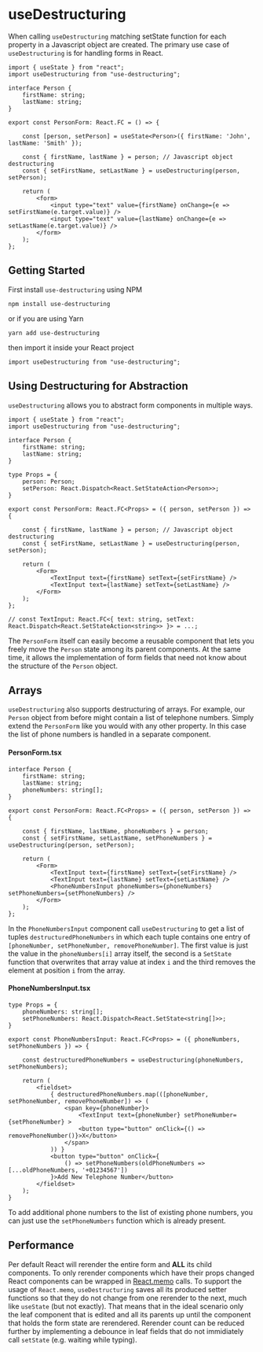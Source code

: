 # useDestructuring

When calling `useDestructuring` matching setState function for each property in a Javascript object are created. The primary use case of `useDestructuring` is for handling forms in React. 

```tsx
import { useState } from "react";
import useDestructuring from "use-destructuring";

interface Person {
    firstName: string;
    lastName: string;
}

export const PersonForm: React.FC = () => {
    
    const [person, setPerson] = useState<Person>({ firstName: 'John', lastName: 'Smith' });

    const { firstName, lastName } = person; // Javascript object destructuring
    const { setFirstName, setLastName } = useDestructuring(person, setPerson);

    return (
        <form>
            <input type="text" value={firstName} onChange={e => setFirstName(e.target.value)} />
            <input type="text" value={lastName} onChange={e => setLastName(e.target.value)} />
        </form>
    );
};
```

## Getting Started

First install `use-destructuring` using NPM

```
npm install use-destructuring
```

or if you are using Yarn

```
yarn add use-destructuring
```

then import it inside your React project

```tsx
import useDestructuring from "use-destructuring";
```

## Using Destructuring for Abstraction

`useDestructuring` allows you to abstract form components in multiple ways.

```tsx
import { useState } from "react";
import useDestructuring from "use-destructuring";

interface Person {
    firstName: string;
    lastName: string;
}

type Props = {
    person: Person;
    setPerson: React.Dispatch<React.SetStateAction<Person>>;
}

export const PersonForm: React.FC<Props> = ({ person, setPerson }) => {

    const { firstName, lastName } = person; // Javascript object destructuring
    const { setFirstName, setLastName } = useDestructuring(person, setPerson);

    return (
        <Form>
            <TextInput text={firstName} setText={setFirstName} />
            <TextInput text={lastName} setText={setLastName} />
        </Form>
    );
};

// const TextInput: React.FC<{ text: string, setText: React.Dispatch<React.SetStateAction<string>> }> = ...;
```

The `PersonForm` itself can easily become a reusable component that lets you freely move the `Person` state among its parent components. At the same time, it allows the implementation of form fields that need not know about the structure of the `Person` object.

## Arrays

`useDestructuring` also supports destructuring of arrays. For example, our `Person` object from before might contain a list of telephone numbers. Simply extend the `PersonForm` like you would with any other property. In this case the list of phone numbers is handled in a separate component.

#### PersonForm.tsx
```tsx
interface Person {
    firstName: string;
    lastName: string;
    phoneNumbers: string[];
}

export const PersonForm: React.FC<Props> = ({ person, setPerson }) => {

    const { firstName, lastName, phoneNumbers } = person;
    const { setFirstName, setLastName, setPhoneNumbers } = useDestructuring(person, setPerson);

    return (
        <Form>
            <TextInput text={firstName} setText={setFirstName} />
            <TextInput text={lastName} setText={setLastName} />
            <PhoneNumbersInput phoneNumbers={phoneNumbers} setPhoneNumbers={setPhoneNumbers} />
        </Form>
    );
};
```

In the `PhoneNumbersInput` component call `useDestructuring` to get a list of tuples `destructuredPhoneNumbers` in which each tuple contains one entry of `[phoneNumber, setPhoneNumber, removePhoneNumber]`. The first value is just the value in the `phoneNumbers[i]` array itself, the second is a `SetState` function that overwrites that array value at index `i` and the third removes the element at position `i` from the array.

#### PhoneNumbersInput.tsx
```tsx
type Props = {
    phoneNumbers: string[];
    setPhoneNumbers: React.Dispatch<React.SetState<string[]>>;
}

export const PhoneNumbersInput: React.FC<Props> = ({ phoneNumbers, setPhoneNumbers }) => {

    const destructuredPhoneNumbers = useDestructuring(phoneNumbers, setPhoneNumbers);

    return (
        <fieldset>
            { destructuredPhoneNumbers.map(([phoneNumber, setPhoneNumber, removePhoneNumber]) => (
                <span key={phoneNumber}>
                    <TextInput text={phoneNumber} setPhoneNumber={setPhoneNumber} >
                    <button type="button" onClick={() => removePhoneNumber()}>X</button>
                </span>
            )) }
            <button type="button" onClick={
                () => setPhoneNumbers(oldPhoneNumbers => [...oldPhoneNumbers, '+01234567'])
            }>Add New Telephone Number</button>
        </fieldset>
    );
}
```

To add additional phone numbers to the list of existing phone numbers, you can just use the `setPhoneNumbers` function which is already present.

## Performance

Per default React will rerender the entire form and **ALL** its child components. To only rerender components which have their props changed React components can be wrapped in [React.memo](https://react.dev/reference/react/memo) calls. To support the usage of `React.memo`, `useDestructuring` saves all its produced setter functions so that they do not change from one rerender to the next, much like `useState` (but not exactly). That means that in the ideal scenario only the leaf component that is edited and all its parents up until the component that holds the form state are rerendered. Rerender count can be reduced further by implementing a debounce in leaf fields that do not immidiately call `setState` (e.g. waiting while typing).